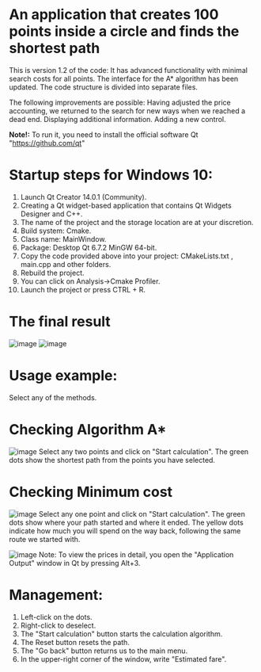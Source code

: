 # An application that creates 100 points inside a circle and finds the shortest path
This is version 1.2 of the code:
It has advanced functionality with minimal search costs for all points. The interface for the A* algorithm has been updated. The code structure is divided into separate files.

The following improvements are possible: 
Having adjusted the price accounting, we returned to the search for new ways when we reached a dead end. Displaying additional information. Adding a new control.

**Note!:** To run it, you need to install the official software Qt "https://github.com/qt"

# Startup steps for Windows 10:
1. Launch Qt Creator 14.0.1 (Community).
2. Creating a Qt widget-based application that contains Qt Widgets Designer and C++.
3. The name of the project and the storage location are at your discretion.
4. Build system: Cmake.
5. Class name: MainWindow.
6. Package: Desktop Qt 6.7.2 MinGW 64-bit.
7. Copy the code provided above into your project: CMakeLists.txt , main.cpp and other folders.
8. Rebuild the project.
9. You can click on Analysis->Cmake Profiler.
10. Launch the project or press CTRL + R.

# The final result
![image](https://github.com/user-attachments/assets/338dd75c-33b7-4232-b932-5693cde8d0d0)
![image](https://github.com/user-attachments/assets/90b7ca76-9d0f-4301-89b6-b367e8317405)

# Usage example:
Select any of the methods.

# Checking Algorithm A*
![image](https://github.com/user-attachments/assets/a7c5796c-55f8-4ab4-8d69-5eacd1e261f3)
Select any two points and click on "Start calculation".
The green dots show the shortest path from the points you have selected.

# Checking Minimum cost
![image](https://github.com/user-attachments/assets/f365bcc5-2cbd-42f1-9ed9-a7bda19c028e)
Select any one point and click on "Start calculation".
The green dots show where your path started and where it ended. 
The yellow dots indicate how much you will spend on the way back, following the same route we started with. 

![image](https://github.com/user-attachments/assets/136fb03c-62ab-4a2a-aa21-551f641b0a0f)
Note: To view the prices in detail, you open the "Application Output" window in Qt by pressing Alt+3.

# Management:
1. Left-click on the dots.
2. Right-click to deselect.
3. The "Start calculation" button starts the calculation algorithm.
4. The Reset button resets the path.
5. The "Go back" button returns us to the main menu.
6. In the upper-right corner of the window, write "Estimated fare".
